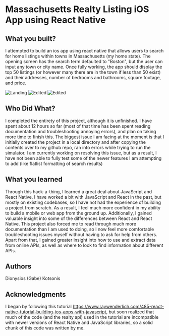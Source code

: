 # Massachusetts Realty Listing iOS App using React Native


## What you built? 

I attempted to build an ios app using react native that allows users to search for home listings within towns in Massachusetts (my home state). The opening screen has the search term defaulted to "Boston", but the user can input any town or city name. Once fully working, the app should display the top 50 listings (or however many there are in the town if less than 50 exist) and their addresses, number of bedrooms and bathrooms, square footage, and price.

![Landing](screenshots/landingScreen.png)
![Edited](screenshots/editedSearch.png)
![Edited](screenshots/searchResults.png)

## Who Did What?

I completed the entirety of this project, although it is unfinished. I have spent about 12 hours so far (most of that time has been spent reading documentation and troubleshooting annoying errors), and plan on taking more time to finish this. The biggest issue I am facing at the moment is that I initially created the project in a local directory and after copying the contents over to my github repo, ran into errors while trying to run the simulator. I am currently working on resolving this issue, but as a result, I have not been able to fully test some of the newer features I am attempting to add (like flatlist formatting of search results)

## What you learned

Through this hack-a-thing, I learned a great deal about JavaScript and React Native. I have worked a bit with JavaScript and React in the past, but mostly on existing codebases, so I have not had the experience of building a project from scratch. As a result, I feel much more confident in my ability to build a mobile or web app from the ground up. Additionally, I gained valuable insight into some of the differences between React and React Native. This project also forced me to read through much more documentation than I am used to doing, so I now feel more comfortable troubleshooting issues myself without having to ask for help from others. Apart from that, I gained greater insight into how to use and extract data from online APIs, as well as where to look to find information about different APIs.

## Authors

Dionysios (Gabe) Kotsonis

## Acknowledgments

I began by following this tutorial https://www.raywenderlich.com/485-react-native-tutorial-building-ios-apps-with-javascript, but soon realized that much of the code (and the realty api) used in the tutorial are incompatible with newer versions of React Native and JavaScript libraries, so a solid chunk of this code was written by me.